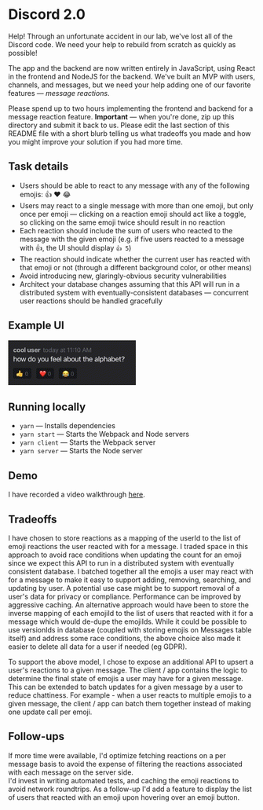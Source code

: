 # Discord 2.0

Help! Through an unfortunate accident in our lab, we've lost all of the Discord code. We need your help to rebuild from scratch as quickly as possible!

The app and the backend are now written entirely in JavaScript, using React in the frontend and NodeJS for the backend. We've built an MVP with users, channels, and messages, but we need your help adding one of our favorite features — _message reactions_.

Please spend up to two hours implementing the frontend and backend for a message reaction feature. **Important** — when you're done, zip up this directory and submit it back to us. Please edit the last section of this README file with a short blurb telling us what tradeoffs you made and how you might improve your solution if you had more time.

## Task details

- Users should be able to react to any message with any of the following emojis: 👍 ❤️ 😂
- Users may react to a single message with more than one emoji, but only once per emoji — clicking on a reaction emoji should act like a toggle, so clicking on the same emoji twice should result in no reaction
- Each reaction should include the sum of users who reacted to the message with the given emoji (e.g. if five users reacted to a message with 👍, the UI should display `👍 5`)
- The reaction should indicate whether the current user has reacted with that emoji or not (through a different background color, or other means)
- Avoid introducing new, glaringly-obvious security vulnerabilities
- Architect your database changes assuming that this API will run in a distributed system with eventually-consistent databases — concurrent user reactions should be handled gracefully

## Example UI

![Reactions UI demonstration](example.gif)

## Running locally

- `yarn` — Installs dependencies
- `yarn start` — Starts the Webpack and Node servers
- `yarn client` — Starts the Webpack server
- `yarn server` — Starts the Node server


## Demo

I have recorded a video walkthrough [here](https://bit.ly/3ic4Skn).

## Tradeoffs

I have chosen to store reactions as a mapping of the userId to the list of emoji reactions the user reacted with for a message.
I traded space in this approach to avoid race conditions when updating the count for an emoji since we expect this API to run in a distributed system with eventually consistent database.
I batched together all the emojis a user may react with for a message to make it easy to support adding, removing, searching, and updating by user. A potential use case might be to support removal of a user's data for privacy or compliance. Performance can be improved by aggressive caching.
An alternative approach would have been to store the inverse mapping of each emojiId to the list of users that reacted with it for a message which would de-dupe the emojiIds. While it could be possible to use versionIds in database (coupled with storing emojis on Messages table itself) and address some race conditions, the above choice also made it easier to delete all data for a user if needed (eg GDPR).

To support the above model, I chose to expose an additional API to upsert a user's reactions to a given message. The client / app contains the logic to determine the final state of emojis a user may have for a given message. This can be extended to batch updates for a given message by a user to reduce chattiness. For example - when a user reacts to multiple emojis to a given message, the client / app can batch them together instead of making one update call per emoji.

## Follow-ups

If more time were available, I'd optimize fetching reactions on a per message basis to avoid the expense of filtering the reactions associated with each message on the server side.  
I'd invest in writing automated tests, and caching the emoji reactions to avoid network roundtrips.
As a follow-up I'd add a feature to display the list of users that reacted with an emoji upon hovering over an emoji button.
